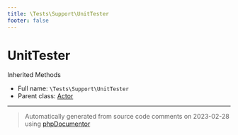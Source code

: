 ```yaml
---
title: \Tests\Support\UnitTester
footer: false
---
```


# UnitTester

Inherited Methods



* Full name: `\Tests\Support\UnitTester`
* Parent class: [Actor](../../../classes.md)





---
> Automatically generated from source code comments on 2023-02-28 using [phpDocumentor](http://www.phpdoc.org/)
